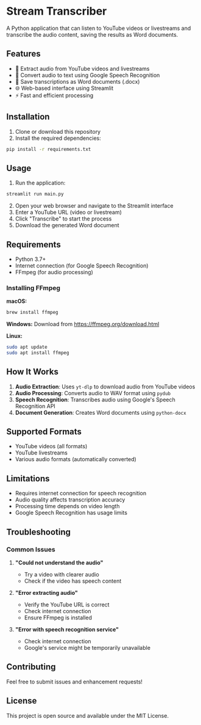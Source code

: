 # Stream Transcriber

A Python application that can listen to YouTube videos or livestreams and transcribe the audio content, saving the results as Word documents.

## Features

- 🎥 Extract audio from YouTube videos and livestreams
- 🎵 Convert audio to text using Google Speech Recognition
- 📄 Save transcriptions as Word documents (.docx)
- 🌐 Web-based interface using Streamlit
- ⚡ Fast and efficient processing

## Installation

1. Clone or download this repository
2. Install the required dependencies:

```bash
pip install -r requirements.txt
```

## Usage

1. Run the application:

```bash
streamlit run main.py
```

2. Open your web browser and navigate to the Streamlit interface
3. Enter a YouTube URL (video or livestream)
4. Click "Transcribe" to start the process
5. Download the generated Word document

## Requirements

- Python 3.7+
- Internet connection (for Google Speech Recognition)
- FFmpeg (for audio processing)

### Installing FFmpeg

**macOS:**
```bash
brew install ffmpeg
```

**Windows:**
Download from https://ffmpeg.org/download.html

**Linux:**
```bash
sudo apt update
sudo apt install ffmpeg
```

## How It Works

1. **Audio Extraction**: Uses `yt-dlp` to download audio from YouTube videos
2. **Audio Processing**: Converts audio to WAV format using `pydub`
3. **Speech Recognition**: Transcribes audio using Google's Speech Recognition API
4. **Document Generation**: Creates Word documents using `python-docx`

## Supported Formats

- YouTube videos (all formats)
- YouTube livestreams
- Various audio formats (automatically converted)

## Limitations

- Requires internet connection for speech recognition
- Audio quality affects transcription accuracy
- Processing time depends on video length
- Google Speech Recognition has usage limits

## Troubleshooting

### Common Issues

1. **"Could not understand the audio"**
   - Try a video with clearer audio
   - Check if the video has speech content

2. **"Error extracting audio"**
   - Verify the YouTube URL is correct
   - Check internet connection
   - Ensure FFmpeg is installed

3. **"Error with speech recognition service"**
   - Check internet connection
   - Google's service might be temporarily unavailable

## Contributing

Feel free to submit issues and enhancement requests!

## License

This project is open source and available under the MIT License.
